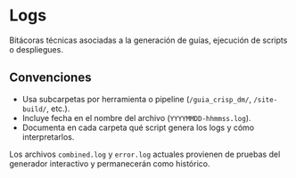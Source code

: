 # Logs

Bitácoras técnicas asociadas a la generación de guías, ejecución de scripts o despliegues.

## Convenciones

- Usa subcarpetas por herramienta o pipeline (`/guia_crisp_dm/`, `/site-build/`, etc.).
- Incluye fecha en el nombre del archivo (`YYYYMMDD-hhmmss.log`).
- Documenta en cada carpeta qué script genera los logs y cómo interpretarlos.

Los archivos `combined.log` y `error.log` actuales provienen de pruebas del generador interactivo y permanecerán como histórico.
